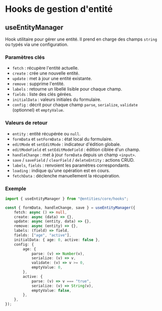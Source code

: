 # Hooks de gestion d'entité

## useEntityManager

Hook utilitaire pour gérer une entité. Il prend en charge des champs `string` ou typés via une configuration.

### Paramètres clés

- `fetch` : récupère l'entité actuelle.
- `create` : crée une nouvelle entité.
- `update` : met à jour une entité existante.
- `remove` : supprime l'entité.
- `labels` : retourne un libellé lisible pour chaque champ.
- `fields` : liste des clés gérées.
- `initialData` : valeurs initiales du formulaire.
- `config` : décrit pour chaque champ `parse`, `serialize`, `validate` (optionnel) et `emptyValue`.

### Valeurs de retour

- `entity` : entité récupérée ou `null`.
- `formData` et `setFormData` : état local du formulaire.
- `editMode` et `setEditMode` : indicateur d'édition globale.
- `editModeField` et `setEditModeField` : édition ciblée d'un champ.
- `handleChange` : met à jour `formData` depuis un champ `<input>`.
- `save` / `saveField` / `clearField` / `deleteEntity` : actions CRUD.
- `labels`, `fields` : renvoient les paramètres correspondants.
- `loading` : indique qu'une opération est en cours.
- `fetchData` : déclenche manuellement la récupération.

### Exemple

```ts
import { useEntityManager } from "@entities/core/hooks";

const { formData, handleChange, save } = useEntityManager({
    fetch: async () => null,
    create: async (data) => {},
    update: async (entity, data) => {},
    remove: async (entity) => {},
    labels: (field) => field,
    fields: ["age", "active"],
    initialData: { age: 0, active: false },
    config: {
        age: {
            parse: (v) => Number(v),
            serialize: (v) => v,
            validate: (v) => v >= 0,
            emptyValue: 0,
        },
        active: {
            parse: (v) => v === "true",
            serialize: (v) => String(v),
            emptyValue: false,
        },
    },
});
```
